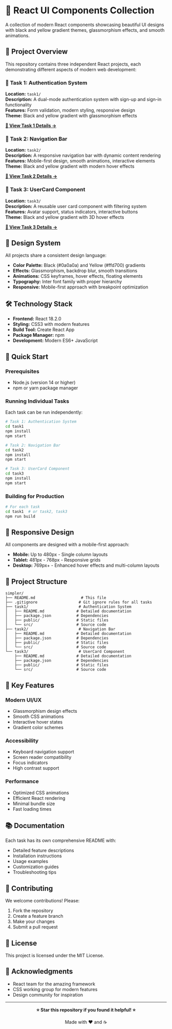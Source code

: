 # 🚀 React UI Components Collection

A collection of modern React components showcasing beautiful UI designs with black and yellow gradient themes, glassmorphism effects, and smooth animations.

## 📁 **Project Overview**

This repository contains three independent React projects, each demonstrating different aspects of modern web development:

### 🎯 **Task 1: Authentication System**
**Location:** `task1/`  
**Description:** A dual-mode authentication system with sign-up and sign-in functionality  
**Features:** Form validation, modern styling, responsive design  
**Theme:** Black and yellow gradient with glassmorphism effects  

**[📖 View Task 1 Details →](task1-signup/login/README.md)**

### 🧭 **Task 2: Navigation Bar**  
**Location:** `task2/`  
**Description:** A responsive navigation bar with dynamic content rendering  
**Features:** Mobile-first design, smooth animations, interactive elements  
**Theme:** Black and yellow gradient with modern hover effects  

**[📖 View Task 2 Details →](task2-navbar/README.md)**

### 👥 **Task 3: UserCard Component**  
**Location:** `task3/`  
**Description:** A reusable user card component with filtering system  
**Features:** Avatar support, status indicators, interactive buttons  
**Theme:** Black and yellow gradient with 3D hover effects  

**[📖 View Task 3 Details →](task3-Usercards/README.md)**

## 🎨 **Design System**

All projects share a consistent design language:

- **Color Palette:** Black (#0a0a0a) and Yellow (#ffd700) gradients
- **Effects:** Glassmorphism, backdrop blur, smooth transitions
- **Animations:** CSS keyframes, hover effects, floating elements
- **Typography:** Inter font family with proper hierarchy
- **Responsive:** Mobile-first approach with breakpoint optimization

## 🛠️ **Technology Stack**

- **Frontend:** React 18.2.0
- **Styling:** CSS3 with modern features
- **Build Tool:** Create React App
- **Package Manager:** npm
- **Development:** Modern ES6+ JavaScript

## 🚀 **Quick Start**

### **Prerequisites**
- Node.js (version 14 or higher)
- npm or yarn package manager

### **Running Individual Tasks**

Each task can be run independently:

```bash
# Task 1: Authentication System
cd task1
npm install
npm start

# Task 2: Navigation Bar
cd task2  
npm install
npm start

# Task 3: UserCard Component
cd task3
npm install
npm start
```

### **Building for Production**

```bash
# For each task
cd task1  # or task2, task3
npm run build
```

## 📱 **Responsive Design**

All components are designed with a mobile-first approach:

- **Mobile:** Up to 480px - Single column layouts
- **Tablet:** 481px - 768px - Responsive grids
- **Desktop:** 769px+ - Enhanced hover effects and multi-column layouts

## 🔧 **Project Structure**

```
simpler/
├── README.md                    # This file
├── .gitignore                  # Git ignore rules for all tasks
├── task1/                      # Authentication System
│   ├── README.md              # Detailed documentation
│   ├── package.json           # Dependencies
│   ├── public/                # Static files
│   └── src/                   # Source code
├── task2/                      # Navigation Bar
│   ├── README.md              # Detailed documentation
│   ├── package.json           # Dependencies
│   ├── public/                # Static files
│   └── src/                   # Source code
└── task3/                      # UserCard Component
    ├── README.md              # Detailed documentation
    ├── package.json           # Dependencies
    ├── public/                # Static files
    └── src/                   # Source code
```

## 🌟 **Key Features**

### **Modern UI/UX**
- Glassmorphism design effects
- Smooth CSS animations
- Interactive hover states
- Gradient color schemes

### **Accessibility**
- Keyboard navigation support
- Screen reader compatibility
- Focus indicators
- High contrast support

### **Performance**
- Optimized CSS animations
- Efficient React rendering
- Minimal bundle size
- Fast loading times

## 📚 **Documentation**

Each task has its own comprehensive README with:
- Detailed feature descriptions
- Installation instructions
- Usage examples
- Customization guides
- Troubleshooting tips

## 🤝 **Contributing**

We welcome contributions! Please:
1. Fork the repository
2. Create a feature branch
3. Make your changes
4. Submit a pull request

## 📄 **License**

This project is licensed under the MIT License.

## 🙏 **Acknowledgments**

- React team for the amazing framework
- CSS working group for modern features
- Design community for inspiration

---

<div align="center">

**⭐ Star this repository if you found it helpful! ⭐**

Made with ❤️ and ☕

</div>
